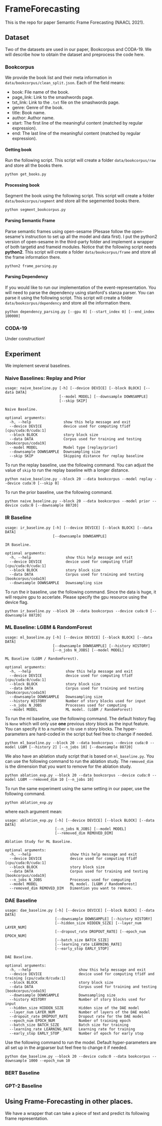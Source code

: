 # FrameForecasting
This is the repo for paper Semantic Frame Forecasting (NAACL 2021).

## Dataset
Two of the datasets are used in our paper, Bookcorpus and CODA-19.
We will describe how to obtain the dataset and preprocess the code here.

### Bookcorpus
We provide the book list and their meta information in `data/bookcorpus/clean_split.json`.
Each of the field means:

- book: File name of the book.
- page_link: Link to the smashwords page.
- txt_link: Link to the `.txt` file on the smashwords page.
- genre: Genre of the book.
- title: Book name.
- author: Author name.
- start: The first line of the meaningful content (matched by regular expression).
- end: The last line of the meaningful content (matched by regular expression).

#### Getting book
Run the following script. This script will create a folder `data/bookcorpus/raw` and store all the books there.
```console
python get_books.py
```
#### Processing book
Segment the book using the following script. This script will create a folder `data/bookcorpus/segment` and store all the segemented books there.
```console
python segment_bookcorpus.py
```

#### Parsing Semantic Frame
Parse semantic frames using open-sesame (Plesase follow the open-sesame's instruction to set up all the model and data first). I put the python2 version of open-sesame in the third-party folder and implement a wrapper of both targetid and frameid modules. Notice that the following script needs **python2**. This script will create a folder `data/bookcorpus/frame` and store all the frame information there.
```console
python2 frame_parsing.py
```

#### Parsing Dependency
If you would like to run our implementation of the event-representation. You will need to parse the dependency using stanford's stanza parser.
You can parse it using the following script. This script will create a folder `data/bookcorpus/dependency` and store all the information there.
```console
python dependency_parsing.py [--gpu 0] [--start_index 0] [--end_index 100000]
```


### CODA-19
Under construction!


## Experiment
We implement several baselines.

### Naive Baselines: Replay and Prior
```console
usage: naive_baseline.py [-h] [--device DEVICE] [--block BLOCK] [--data DATA]
                         [--model MODEL] [--downsample DOWNSAMPLE]
                         [--skip SKIP]

Naive Baseline.

optional arguments:
  -h, --help               show this help message and exit
  --device DEVICE          device used for computing tfidf [cpu/cuda:0/cuda:1]
  --block BLOCK            story block size
  --data DATA              Corpus used for training and testing [bookcorpus/coda19]
  --model MODEL            Model type [replay/prior]
  --downsample DOWNSAMPLE  Downsampling size
  --skip SKIP              Skipping distance for replay baseline
```

To run the replay baseline, use the following command. You can adjust the value of `skip` to run the replay baseline with a longer distance.
```console
python naive_baseline.py --block 20 --data bookcorpus --model replay --device cuda:0 [--skip 0]
```

To run the prior baseline, use the following command.
```console
python naive_baseline.py --block 20 --data bookcorpus --model prior --device cuda:0 [--downsample 88720]
```

### IR Baseline
```console
usage: ir_baseline.py [-h] [--device DEVICE] [--block BLOCK] [--data DATA]
                      [--downsample DOWNSAMPLE]

IR Baseline.

optional arguments:
  -h, --help                show this help message and exit
  --device DEVICE           device used for computing tfidf [cpu/cuda:0/cuda:1]
  --block BLOCK             story block size
  --data DATA               Corpus used for training and testing [bookcorpus/coda19]
  --downsample DOWNSAMPLE   Downsampling size
```

To run the ir baseline, use the following command. Since the data is huge, it will require gpu to accerlate. Please specify the gpu resource using the device flag. 
```console
python ir_baseline.py --block 20 --data bookcorpus --device cuda:0 [--downsample 88720]
```

### ML Baseline: LGBM & RandomForest
```console
usage: ml_baseline.py [-h] [--device DEVICE] [--block BLOCK] [--data DATA]
                      [--downsample DOWNSAMPLE] [--history HISTORY]
                      [--n_jobs N_JOBS] [--model MODEL]

ML Baseline (LGBM / RandomForest).

optional arguments:
  -h, --help                show this help message and exit
  --device DEVICE           device used for computing tfidf [cpu/cuda:0/cuda:1]
  --block BLOCK             story block size
  --data DATA               Corpus used for training and testing [bookcorpus/coda19]
  --downsample DOWNSAMPLE   Downsampling size
  --history HISTORY         Number of story blocks used for input
  --n_jobs N_JOBS           Processes used for computing
  --model MODEL             ML model. (LGBM / RandomForest)
```

To run the ml baseline, use the following command. The default history flag is `None` which will only use **one** previous story block as the input feature. You can specify it to a number `n` to use n story blocks. The hyper-parameters are hard-coded in the script but feel free to change if needed.
```console
python ml_baseline.py --block 20 --data bookcorpus --device cuda:0 --model LGBM [--history 2] [--n_jobs 10] [--downsample 88720]
```

We also have an ablation study script that is based on `ml_baseline.py`. You can use the following command to run the ablation study.
The `removed_dim` is the dimension that you want to remove for the ablation study.
```console
python ablation_exp.py --block 20 --data bookcorpus --device cuda:0 --model LGBM --removed_dim 10 [--n_jobs 10]
```
To run the same experiment using the same setting in our paper, use the following command.
```console
python ablation_exp.py
```

where each argument mean:
```console
usage: ablation_exp.py [-h] [--device DEVICE] [--block BLOCK] [--data DATA]
                       [--n_jobs N_JOBS] [--model MODEL]
                       [--removed_dim REMOVED_DIM]

Ablation Study for ML Baseline.

optional arguments:
  -h, --help                  show this help message and exit
  --device DEVICE             device used for computing tfidf [cpu/cuda:0/cuda:1]
  --block BLOCK               story block size
  --data DATA                 Corpus used for training and testing [bookcorpus/coda19]
  --n_jobs N_JOBS             Processes used for computing
  --model MODEL               ML model. [LGBM / RandomForest]
  --removed_dim REMOVED_DIM   Dimention you want to remove.
```

### DAE Baseline
```console
usage: dae_baseline.py [-h] [--device DEVICE] [--block BLOCK] [--data DATA]
                       [--downsample DOWNSAMPLE] [--history HISTORY]
                       [--hidden_size HIDDEN_SIZE] [--layer_num LAYER_NUM]
                       [--dropout_rate DROPOUT_RATE] [--epoch_num EPOCH_NUM]
                       [--batch_size BATCH_SIZE]
                       [--learning_rate LEARNING_RATE]
                       [--early_stop EARLY_STOP]

DAE Baseline.

optional arguments:
  -h, --help                      show this help message and exit
  --device DEVICE                 device used for computing tfidf and training [cpu/cuda:0/cuda:1]
  --block BLOCK                   story block size
  --data DATA                     Corpus used for training and testing [bookcorpus/coda19]
  --downsample DOWNSAMPLE         Downsampling size
  --history HISTORY               Number of story blocks used for input
  --hidden_size HIDDEN_SIZE       Hidden size of the DAE model
  --layer_num LAYER_NUM           Number of layers of the DAE model
  --dropout_rate DROPOUT_RATE     Dropout rate for the DAE model
  --epoch_num EPOCH_NUM           Number of training epoch
  --batch_size BATCH_SIZE         Batch size for training
  --learning_rate LEARNING_RATE   Learning rate for training
  --early_stop EARLY_STOP         Number of epoch for early stop
```

Use the following command to run the model. Default hyper-parameters are all set up in the argparser but feel free to change it if needed.
```console
python dae_baseline.py --block 20 --device cuda:0 --data bookcorpus --downsample 1000 --epoch_num 10
```


### BERT Baseline



### GPT-2 Baseline



## Using Frame-Forecasting in other places.
We have a wrapper that can take a piece of text and predict its following frame representation.


